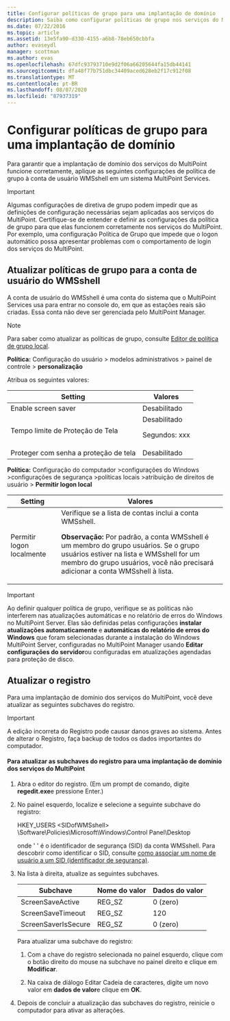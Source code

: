 ```yaml
---
title: Configurar políticas de grupo para uma implantação de domínio
description: Saiba como configurar políticas de grupo nos serviços do MultiPoint
ms.date: 07/22/2016
ms.topic: article
ms.assetid: 13e5fa90-d330-4155-a6b8-78eb650cbbfa
author: evaseydl
manager: scottman
ms.author: evas
ms.openlocfilehash: 67dfc93793710e9d2f06a66205644fa15db44141
ms.sourcegitcommit: dfa48f77b751dbc34409aced628eb2f17c912f08
ms.translationtype: MT
ms.contentlocale: pt-BR
ms.lasthandoff: 08/07/2020
ms.locfileid: "87937319"
---
```

# <a name="configure-group-policies-for-a-domain-deployment"></a>Configurar políticas de grupo para uma implantação de domínio
Para garantir que a implantação de domínio dos serviços do MultiPoint funcione corretamente, aplique as seguintes configurações de política de grupo à conta de usuário WMSshell em um sistema MultiPoint Services.

> [!IMPORTANT]
> Algumas configurações de diretiva de grupo podem impedir que as definições de configuração necessárias sejam aplicadas aos serviços do MultiPoint. Certifique-se de entender e definir as configurações da política de grupo para que elas funcionem corretamente nos serviços do MultiPoint. Por exemplo, uma configuração Política de Grupo que impede que o logon automático possa apresentar problemas com o comportamento de login dos serviços do MultiPoint.

## <a name="update-group-policies-for-the-wmsshell-user-account"></a>Atualizar políticas de grupo para a conta de usuário do WMSshell
A conta de usuário do WMSshell é uma conta do sistema que o MultiPoint Services usa para entrar no console do, em que as estações reais são criadas. Essa conta não deve ser gerenciada pelo MultiPoint Manager.

> [!NOTE]
> Para saber como atualizar as políticas de grupo, consulte [Editor de política de grupo local](/previous-versions/windows/it-pro/windows-server-2012-R2-and-2012/dn265982(v=ws.11)).

**Política:** Configuração do usuário > modelos administrativos > painel de controle > **personalização**

Atribua os seguintes valores:

|Setting|Valores|
|-----------|----------|
|Enable screen saver|Desabilitado|
|Tempo limite de Proteção de Tela|Desabilitado<p>Segundos: xxx|
|Proteger com senha a proteção de tela|Desabilitado|

**Política:** Configuração do computador >configurações do Windows >configurações de segurança >políticas locais >atribuição de direitos de usuário > **Permitir logon local**

|Setting|Valores|
|-----------|----------|
|Permitir logon localmente|Verifique se a lista de contas inclui a conta WMSshell.<p>**Observação:** Por padrão, a conta WMSshell é um membro do grupo usuários. Se o grupo usuários estiver na lista e WMSshell for um membro do grupo usuários, você não precisará adicionar a conta WMSshell à lista.|

> [!IMPORTANT]
> Ao definir qualquer política de grupo, verifique se as políticas não interferem nas atualizações automáticas e no relatório de erros do Windows no MultiPoint Server. Elas são definidas pelas configurações **instalar atualizações automaticamente** e **automáticas do relatório de erros do Windows** que foram selecionadas durante a instalação do Windows MultiPoint Server, configuradas no MultiPoint Manager usando **Editar configurações do servidor**ou configuradas em atualizações agendadas para proteção de disco.

## <a name="update-the-registry"></a>Atualizar o registro
Para uma implantação de domínio dos serviços do MultiPoint, você deve atualizar as seguintes subchaves do registro.

> [!IMPORTANT]
> A edição incorreta do Registro pode causar danos graves ao sistema. Antes de alterar o Registro, faça backup de todos os dados importantes do computador.

#### <a name="to-update-registry-subkeys-for-a-domain-deployment-of-multipoint-services"></a>Para atualizar as subchaves do registro para uma implantação de domínio dos serviços do MultiPoint

1.  Abra o editor do registro. (Em um prompt de comando, digite **regedit.exe**e pressione Enter.)

2.  No painel esquerdo, localize e selecione a seguinte subchave do registro:

    HKEY_USERS \<SIDofWMSshell> \Software\Policies\Microsoft\Windows\Control Panel\Desktop

    onde ' <SIDofWMSshell> ' é o identificador de segurança (SID) da conta WMSshell. Para descobrir como identificar o SID, consulte [como associar um nome de usuário a um SID (identificador de segurança)](https://support.microsoft.com/kb/154599).

3.  Na lista à direita, atualize as seguintes subchaves.

    |Subchave|Nome do valor|Dados do valor|
    |----------|--------------|--------------|
    |ScreenSaveActive|REG_SZ|0 (zero)|
    |ScreenSaveTimeout|REG_SZ|120|
    |ScreenSaverIsSecure|REG_SZ|0 (zero)|

    Para atualizar uma subchave do registro:

    1.  Com a chave do registro selecionada no painel esquerdo, clique com o botão direito do mouse na subchave no painel direito e clique em **Modificar**.

    2.  Na caixa de diálogo Editar Cadeia de caracteres, digite um novo valor em **dados de valor**e clique em **OK**.

4.  Depois de concluir a atualização das subchaves do registro, reinicie o computador para ativar as alterações.
